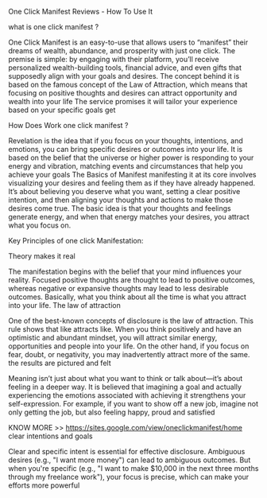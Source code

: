 One Click Manifest Reviews - How To Use It

what is one click manifest ?

One Click Manifest is an easy-to-use that allows users to “manifest” their dreams of wealth, abundance, and prosperity with just one click. The premise is simple: by engaging with their platform, you’ll receive personalized wealth-building tools, financial advice, and even gifts that supposedly align with your goals and desires. 
The concept behind it is based on the famous concept of the Law of Attraction, which means that focusing on positive thoughts and desires can attract opportunity and wealth into your life The service promises it will tailor your experience based on your specific goals get

How Does Work one click manifest ?

Revelation is the idea that if you focus on your thoughts, intentions, and emotions, you can bring specific desires or outcomes into your life. It is based on the belief that the universe or higher power is responding to your energy and vibration, matching events and circumstances that help you achieve your goals
The Basics of Manifest  manifesting it at its core involves visualizing your desires and feeling them as if they have already happened. It’s about believing you deserve what you want, setting a clear positive intention, and then aligning your thoughts and actions to make those desires come true. The basic idea is that your thoughts and feelings generate energy, and when that energy matches your desires, you attract what you focus on.

Key Principles of one click Manifestation:

Theory makes it real

The manifestation begins with the belief that your mind influences your reality. Focused positive thoughts are thought to lead to positive outcomes, whereas negative or expansive thoughts may lead to less desirable outcomes. Basically, what you think about all the time is what you attract into your life.
The law of attraction

One of the best-known concepts of disclosure is the law of attraction. This rule shows that like attracts like. When you think positively and have an optimistic and abundant mindset, you will attract similar energy, opportunities and people into your life. On the other hand, if you focus on fear, doubt, or negativity, you may inadvertently attract more of the same.
the results are pictured and felt

Meaning isn’t just about what you want to think or talk about—it’s about feeling in a deeper way. It is believed that imagining a goal and actually experiencing the emotions associated with achieving it strengthens your self-expression. For example, if you want to show off a new job, imagine not only getting the job, but also feeling happy, proud and satisfied

KNOW MORE >> https://sites.google.com/view/oneclickmanifest/home
clear intentions and goals

Clear and specific intent is essential for effective disclosure. Ambiguous desires (e.g., "I want more money") can lead to ambiguous outcomes. But when you're specific (e.g., "I want to make $10,000 in the next three months through my freelance work"), your focus is precise, which can make your efforts more powerful

